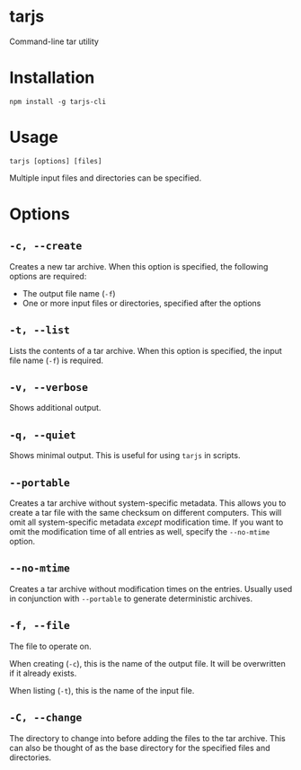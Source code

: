 # tarjs
Command-line tar utility

# Installation

    npm install -g tarjs-cli

# Usage

    tarjs [options] [files]

Multiple input files and directories can be specified.

# Options

## `-c, --create`

Creates a new tar archive. When this option is specified, the following options are required:

 - The output file name (`-f`)
 - One or more input files or directories, specified after the options

## `-t, --list`

Lists the contents of a tar archive. When this option is specified, the input file name (`-f`) is required.

## `-v, --verbose`

Shows additional output.

## `-q, --quiet`

Shows minimal output. This is useful for using `tarjs` in scripts.

## `--portable`

Creates a tar archive without system-specific metadata. This allows you to create a tar file with the same checksum on different computers. This will omit all system-specific metadata *except* modification time. If you want to omit the modification time of all entries as well, specify the `--no-mtime` option.

## `--no-mtime`

Creates a tar archive without modification times on the entries. Usually used in conjunction with `--portable` to generate deterministic archives.

## `-f, --file`

The file to operate on.
 
When creating (`-c`), this is the name of the output file. It will be overwritten if it already exists.

When listing (`-t`), this is the name of the input file.

## `-C, --change`

The directory to change into before adding the files to the tar archive. This can also be thought of as the base directory for the specified files and directories.
